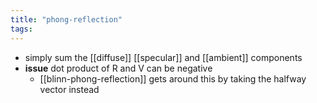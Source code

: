 ```yaml
---
title: "phong-reflection"
tags: 
---
```


- simply sum the [[diffuse]] [[specular]] and [[ambient]] components
- **issue** dot product of R and V can be negative
	- [[blinn-phong-reflection]] gets around this by taking the halfway vector instead